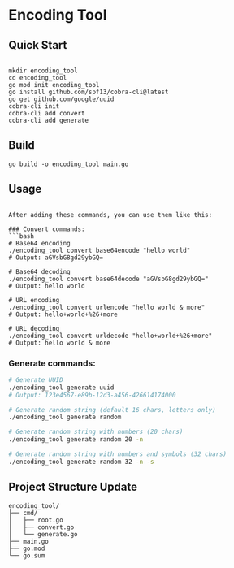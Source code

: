 # Encoding Tool

## Quick Start

```shell

mkdir encoding_tool
cd encoding_tool
go mod init encoding_tool
go install github.com/spf13/cobra-cli@latest
go get github.com/google/uuid
cobra-cli init
cobra-cli add convert
cobra-cli add generate
```

## Build

```shell
go build -o encoding_tool main.go
```

## Usage

```shell

After adding these commands, you can use them like this:

### Convert commands:
```bash
# Base64 encoding
./encoding_tool convert base64encode "hello world"
# Output: aGVsbG8gd29ybGQ=

# Base64 decoding
./encoding_tool convert base64decode "aGVsbG8gd29ybGQ="
# Output: hello world

# URL encoding
./encoding_tool convert urlencode "hello world & more"
# Output: hello+world+%26+more

# URL decoding
./encoding_tool convert urldecode "hello+world+%26+more"
# Output: hello world & more
```

### Generate commands:
```bash
# Generate UUID
./encoding_tool generate uuid
# Output: 123e4567-e89b-12d3-a456-426614174000

# Generate random string (default 16 chars, letters only)
./encoding_tool generate random

# Generate random string with numbers (20 chars)
./encoding_tool generate random 20 -n

# Generate random string with numbers and symbols (32 chars)
./encoding_tool generate random 32 -n -s
```

## Project Structure Update

```
encoding_tool/
├── cmd/
│   ├── root.go
│   ├── convert.go
│   └── generate.go
├── main.go
├── go.mod
└── go.sum
```

